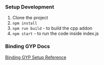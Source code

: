### Setup Development
1. Clone the project
2. `npm install`
3. `npm run build` - to build the cpp addon
4. `npm start` - to run the code inside index.js

### Binding GYP Docs
[Binding GYP Setup Reference](https://github.com/nodejs/node-addon-api/blob/main/doc/setup.md)